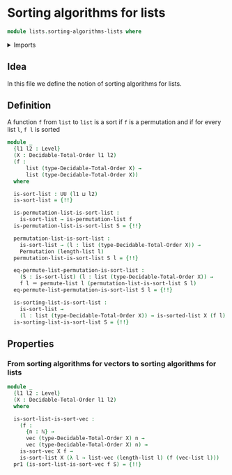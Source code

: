 # Sorting algorithms for lists

```agda
module lists.sorting-algorithms-lists where
```

<details><summary>Imports</summary>

```agda
open import elementary-number-theory.natural-numbers

open import finite-group-theory.permutations-standard-finite-types

open import foundation.cartesian-product-types
open import foundation.dependent-pair-types
open import foundation.identity-types
open import foundation.universe-levels

open import linear-algebra.vectors

open import lists.arrays
open import lists.lists
open import lists.permutation-lists
open import lists.sorted-lists
open import lists.sorting-algorithms-vectors

open import order-theory.decidable-total-orders
```

</details>

## Idea

In this file we define the notion of sorting algorithms for lists.

## Definition

A function `f` from `list` to `list` is a sort if `f` is a permutation and if
for every list `l`, `f l` is sorted

```agda
module _
  {l1 l2 : Level}
  (X : Decidable-Total-Order l1 l2)
  (f :
      list (type-Decidable-Total-Order X) →
      list (type-Decidable-Total-Order X))
  where

  is-sort-list : UU (l1 ⊔ l2)
  is-sort-list = {!!}

  is-permutation-list-is-sort-list :
    is-sort-list → is-permutation-list f
  is-permutation-list-is-sort-list S = {!!}

  permutation-list-is-sort-list :
    is-sort-list → (l : list (type-Decidable-Total-Order X)) →
    Permutation (length-list l)
  permutation-list-is-sort-list S l = {!!}

  eq-permute-list-permutation-is-sort-list :
    (S : is-sort-list) (l : list (type-Decidable-Total-Order X)) →
    f l ＝ permute-list l (permutation-list-is-sort-list S l)
  eq-permute-list-permutation-is-sort-list S l = {!!}

  is-sorting-list-is-sort-list :
    is-sort-list →
    (l : list (type-Decidable-Total-Order X)) → is-sorted-list X (f l)
  is-sorting-list-is-sort-list S = {!!}
```

## Properties

### From sorting algorithms for vectors to sorting algorithms for lists

```agda
module _
  {l1 l2 : Level}
  (X : Decidable-Total-Order l1 l2)
  where

  is-sort-list-is-sort-vec :
    (f :
      {n : ℕ} →
      vec (type-Decidable-Total-Order X) n →
      vec (type-Decidable-Total-Order X) n) →
    is-sort-vec X f →
    is-sort-list X (λ l → list-vec (length-list l) (f (vec-list l)))
  pr1 (is-sort-list-is-sort-vec f S) = {!!}
```
